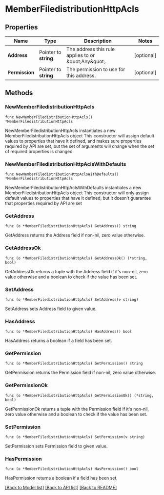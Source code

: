 # MemberFiledistributionHttpAcls

## Properties

Name | Type | Description | Notes
------------ | ------------- | ------------- | -------------
**Address** | Pointer to **string** | The address this rule applies to or \&quot;Any\&quot;. | [optional] 
**Permission** | Pointer to **string** | The permission to use for this address. | [optional] 

## Methods

### NewMemberFiledistributionHttpAcls

`func NewMemberFiledistributionHttpAcls() *MemberFiledistributionHttpAcls`

NewMemberFiledistributionHttpAcls instantiates a new MemberFiledistributionHttpAcls object
This constructor will assign default values to properties that have it defined,
and makes sure properties required by API are set, but the set of arguments
will change when the set of required properties is changed

### NewMemberFiledistributionHttpAclsWithDefaults

`func NewMemberFiledistributionHttpAclsWithDefaults() *MemberFiledistributionHttpAcls`

NewMemberFiledistributionHttpAclsWithDefaults instantiates a new MemberFiledistributionHttpAcls object
This constructor will only assign default values to properties that have it defined,
but it doesn't guarantee that properties required by API are set

### GetAddress

`func (o *MemberFiledistributionHttpAcls) GetAddress() string`

GetAddress returns the Address field if non-nil, zero value otherwise.

### GetAddressOk

`func (o *MemberFiledistributionHttpAcls) GetAddressOk() (*string, bool)`

GetAddressOk returns a tuple with the Address field if it's non-nil, zero value otherwise
and a boolean to check if the value has been set.

### SetAddress

`func (o *MemberFiledistributionHttpAcls) SetAddress(v string)`

SetAddress sets Address field to given value.

### HasAddress

`func (o *MemberFiledistributionHttpAcls) HasAddress() bool`

HasAddress returns a boolean if a field has been set.

### GetPermission

`func (o *MemberFiledistributionHttpAcls) GetPermission() string`

GetPermission returns the Permission field if non-nil, zero value otherwise.

### GetPermissionOk

`func (o *MemberFiledistributionHttpAcls) GetPermissionOk() (*string, bool)`

GetPermissionOk returns a tuple with the Permission field if it's non-nil, zero value otherwise
and a boolean to check if the value has been set.

### SetPermission

`func (o *MemberFiledistributionHttpAcls) SetPermission(v string)`

SetPermission sets Permission field to given value.

### HasPermission

`func (o *MemberFiledistributionHttpAcls) HasPermission() bool`

HasPermission returns a boolean if a field has been set.


[[Back to Model list]](../README.md#documentation-for-models) [[Back to API list]](../README.md#documentation-for-api-endpoints) [[Back to README]](../README.md)


